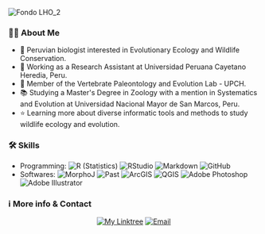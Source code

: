 ![Fondo LHO_2](https://user-images.githubusercontent.com/101445865/158068085-e403fed5-4375-400c-bd3b-7a1914f94e32.jpg)

### 👨‍💻 **About Me**
- 🦦 Peruvian biologist interested in Evolutionary Ecology and Wildlife Conservation.
- 💼 Working as a Research Assistant at Universidad Peruana Cayetano Heredia, Peru.
- 🔎 Member of the Vertebrate Paleontology and Evolution Lab - UPCH.
- 📚 Studying a Master's Degree in Zoology with a mention in Systematics and Evolution at Universidad Nacional Mayor de San Marcos, Peru.
- ⭐️ Learning more about diverse informatic tools and methods to study wildlife ecology and evolution.

### 🛠 **Skills**
- Programming:
  ![R (Statistics)](https://img.shields.io/badge/-R-ffffff?style=flat&logo=R&logoColor=276DC3)
  ![RStudio](https://img.shields.io/badge/-RStudio-ffffff?style=flat&logo=rstudio)
  ![Markdown](https://img.shields.io/badge/-Markdown-ffffff?style=flat&logo=markdown&logoColor=6398c7)
  ![GitHub](https://img.shields.io/badge/-GitHub-ffffff?style=flat&logo=github&logoColor=873dc4)
- Softwares:
  ![MorphoJ](https://user-images.githubusercontent.com/101445865/158071310-ab78a8d2-2127-4811-a6d3-f31de8cde2b8.png)
  ![Past](https://user-images.githubusercontent.com/101445865/158071852-2232ce05-4e81-4931-a31e-b2b49cc2888b.png)
  ![ArcGIS](https://user-images.githubusercontent.com/101445865/158072117-548c28b8-6473-46a9-bfea-5496e37456aa.png)
  ![QGIS](https://img.shields.io/badge/-QGIS-ffffff?style=flat&logo=qgis)
  ![Adobe Photoshop](https://img.shields.io/badge/-Adobe_Photoshop-ffffff?style=flat&logo=adobephotoshop)
  ![Adobe Illustrator](https://img.shields.io/badge/-Adobe_Illustrator-ffffff?style=flat&logo=adobeillustrator)

### ℹ **More info & Contact**
<p align="center">
<a href="https://linktr.ee/leohostos"><img alt="My Linktree" src="https://img.shields.io/badge/Personal_Linktree-linktr.ee/leohostos-white?style=flat-square&logo=linktree"></a>
<a href="mailto:lhostosolivera@gmail.com"><img alt="Email" src="https://img.shields.io/badge/Email-lhostosolivera@gmail.com-white?style=flat-square&logo=gmail"></a>
</p>

<!---
LeoHostos/LeoHostos is a ✨ special ✨ repository because its `README.md` (this file) appears on your GitHub profile.
You can click the Preview link to take a look at your changes.
--->
